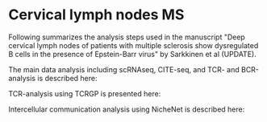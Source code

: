 # Cervical lymph nodes MS
Following summarizes the analysis steps used in the manuscript "Deep cervical lymph nodes of patients with multiple sclerosis show dysregulated B cells in the presence of Epstein-Barr virus" by Sarkkinen et al (UPDATE).

The main data analysis including scRNAseq, CITE-seq, and TCR- and BCR-analysis is described here:

TCR-analysis using TCRGP is presented here:

Intercellular communication analysis using NicheNet is described here:


